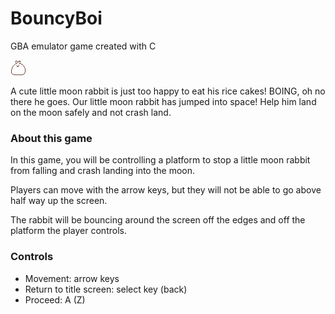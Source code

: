 # BouncyBoi
GBA emulator game created with C

![BOI](src/images/bouncingboi.gif)

A cute little moon rabbit is just too happy to eat his rice cakes! BOING, oh no
there he goes. Our little moon rabbit has jumped into space! Help him land on
the moon safely and not crash land.

### About this game
In this game, you will be controlling a platform to stop a little moon rabbit
from falling and crash landing into the moon.

Players can move with the arrow keys, but they will not be able to go above
half way up the screen.

The rabbit will be bouncing around the screen off the edges and off the platform
the player controls.

### Controls
* Movement: arrow keys
* Return to title screen: select key (back)
* Proceed: A (Z)

